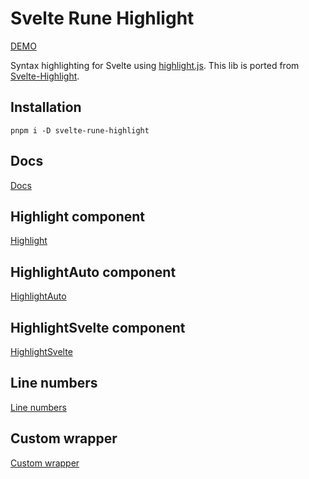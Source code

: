 # Svelte Rune Highlight

[DEMO](https://svelte-rune-highlight.codewithshin.com/)

Syntax highlighting for Svelte using [highlight.js](https://github.com/highlightjs/highlight.js).
This lib is ported from [Svelte-Highlight](https://www.npmjs.com/package/svelte-highlight).

## Installation

```
pnpm i -D svelte-rune-highlight
```

## Docs

[Docs](https://svelte-rune-highlight.codewithshin.com/)

## Highlight component

[Highlight](https://svelte-rune-highlight.codewithshin.com/highlight)

## HighlightAuto component

[HighlightAuto](https://svelte-rune-highlight.codewithshin.com/auto)

## HighlightSvelte component

[HighlightSvelte](https://svelte-rune-highlight.codewithshin.com/svelte)

## Line numbers

[Line numbers](https://svelte-rune-highlight.codewithshin.com/line-numbers)

## Custom wrapper

[Custom wrapper](https://svelte-rune-highlight.codewithshin.com/wrapper)
